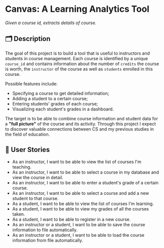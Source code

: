# Canvas: A Learning Analytics Tool

*Given a course id, extracts details of course.*

## 🗂 Description

The goal of this project is to build a tool that is useful to instructors and students in course management. Each course is identified by a unique `course_id` and contains information about the number of `credits` the course is worth, the `instructor` of the course as well as `students` enrolled in this course.

Possible features include:
- Specifying a course to get detailed information;
- Adding a student to a certain course;
- Entering students' grades of each course;
- Visualizing each student's grades in a dashboard.

The target is to be able to combine course information and student data for a **"full picture"** of the course and its activity. Through this project I expect to discover valuable connections between CS and my previous studies in the field of education.

## 🚀 User Stories

- As an instructor, I want to be able to view the list of courses I'm teaching.
- As an instructor, I want to be able to select a course in my database and view the course in detail.
- As an instructor, I want to be able to enter a student's grade of a certain course.
- As an instructor, I want to be able to select a course and add a new student to that course.
- As a student, I want to be able to view the list of courses I'm learning.
- As a student, I want to be able to view my grades of all the courses taken.
- As a student, I want to be able to register in a new course.
- As an instructor or a student, I want to be able to save the course information to file automatically.
- As an instructor or a student, I want to be able to load the course information from file automatically.